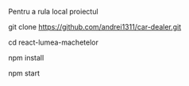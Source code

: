 Pentru a rula local proiectul

git clone https://github.com/andrei1311/car-dealer.git

cd react-lumea-machetelor

npm install

npm start
